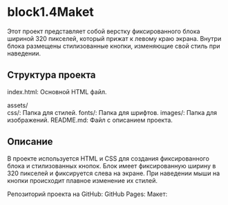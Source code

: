 # block1.4Maket

Этот проект представляет собой верстку фиксированного блока шириной 320 пикселей, 
который прижат к левому краю экрана. Внутри блока размещены стилизованные кнопки, 
изменяющие свой стиль при наведении.

## Структура проекта

index.html: Основной HTML файл.


 assets/    
     css/: Папка для стилей.
     fonts/: Папка для шрифтов.
     images/: Папка для изображений.
 README.md: Файл с описанием проекта.

## Описание

В проекте используется HTML и CSS для создания фиксированного блока и стилизованных кнопок. Блок имеет фиксированную ширину в 320 пикселей и фиксируется слева на экране. При наведении мыши на кнопки происходит плавное изменение их стилей.

Репозиторий проекта на GitHub: 
GitHub Pages: 
Макет: 
